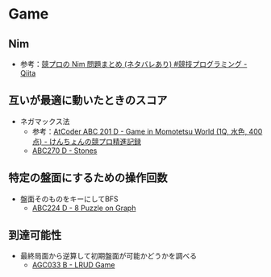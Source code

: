 # Game

## Nim
- 参考：[競プロの Nim 問題まとめ (ネタバレあり) #競技プログラミング - Qiita](https://qiita.com/kobae964/items/775c10877763a65a0328)

## 互いが最適に動いたときのスコア
- ネガマックス法
  - 参考：[AtCoder ABC 201 D - Game in Momotetsu World (1Q, 水色, 400 点) - けんちょんの競プロ精進記録](https://drken1215.hatenablog.com/entry/2023/07/21/235300)
  - [ABC270 D - Stones](https://atcoder.jp/contests/abc270/tasks/abc270_d)

## 特定の盤面にするための操作回数
- 盤面そのものをキーにしてBFS
  - [ABC224 D - 8 Puzzle on Graph](https://atcoder.jp/contests/abc224/tasks/abc224_d)

## 到達可能性
- 最終局面から逆算して初期盤面が可能かどうかを調べる
  - [AGC033 B - LRUD Game](https://atcoder.jp/contests/agc033/tasks/agc033_b)


